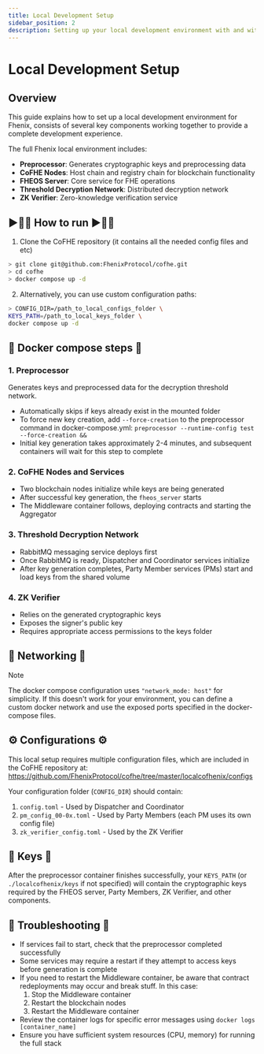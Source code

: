 ```yaml
---
title: Local Development Setup
sidebar_position: 2
description: Setting up your local development environment with and without Threshold Network
---
```

# Local Development Setup

## Overview

This guide explains how to set up a local development environment for Fhenix, consists of several key components working together to provide a complete development experience.

The full Fhenix local environment includes:
- **Preprocessor**: Generates cryptographic keys and preprocessing data
- **CoFHE Nodes**: Host chain and registry chain for blockchain functionality
- **FHEOS Server**: Core service for FHE operations
- **Threshold Decryption Network**: Distributed decryption network
- **ZK Verifier**: Zero-knowledge verification service

## ▶️🏃‍➡️ How to run  ▶️🏃‍➡️

1. Clone the CoFHE repository (it contains all the needed config files and etc)


```bash
> git clone git@github.com:FhenixProtocol/cofhe.git
> cd cofhe
> docker compose up -d
```

2. Alternatively, you can use custom configuration paths:

```bash
> CONFIG_DIR=/path_to_local_configs_folder \
KEYS_PATH=/path_to_local_keys_folder \
docker compose up -d
```

## 🐳 Docker compose steps 🐳

### 1. Preprocessor
Generates keys and preprocessed data for the decryption threshold network.
- Automatically skips if keys already exist in the mounted folder
- To force new key creation, add `--force-creation` to the preprocessor command in docker-compose.yml:
  `preprocessor --runtime-config test --force-creation &&`
- Initial key generation takes approximately 2-4 minutes, and subsequent containers will wait for this step to complete

### 2. CoFHE Nodes and Services
- Two blockchain nodes initialize while keys are being generated
- After successful key generation, the `fheos_server` starts
- The Middleware container follows, deploying contracts and starting the Aggregator

### 3. Threshold Decryption Network
- RabbitMQ messaging service deploys first
- Once RabbitMQ is ready, Dispatcher and Coordinator services initialize
- After key generation completes, Party Member services (PMs) start and load keys from the shared volume

### 4. ZK Verifier
- Relies on the generated cryptographic keys
- Exposes the signer's public key
- Requires appropriate access permissions to the keys folder

## 🛜 Networking 🛜

> [!NOTE]  
> The docker compose configuration uses `"network_mode: host"` for simplicity.
> If this doesn't work for your environment, you can define a custom docker network and use the exposed ports specified in the docker-compose files.
## ⚙️ Configurations ⚙️


This local setup requires multiple configuration files, which are included in the CoFHE repository at:
https://github.com/FhenixProtocol/cofhe/tree/master/localcofhenix/configs

Your configuration folder (`CONFIG_DIR`) should contain:
1. `config.toml` - Used by Dispatcher and Coordinator
2. `pm_config_00-0x.toml` - Used by Party Members (each PM uses its own config file)
3. `zk_verifier_config.toml` - Used by the ZK Verifier

## 🔑 Keys 🔑
After the preprocessor container finishes successfully, your `KEYS_PATH` (or `./localcofhenix/keys` if not specified) will contain the cryptographic keys required by the FHEOS server, Party Members, ZK Verifier, and other components.

## 🔧 Troubleshooting 🔧
- If services fail to start, check that the preprocessor completed successfully
- Some services may require a restart if they attempt to access keys before generation is complete
- If you need to restart the Middleware container, be aware that contract redeployments may occur and break stuff. In this case:
  1. Stop the Middleware container
  2. Restart the blockchain nodes
  3. Restart the Middleware container
- Review the container logs for specific error messages using `docker logs [container_name]`
- Ensure you have sufficient system resources (CPU, memory) for running the full stack
